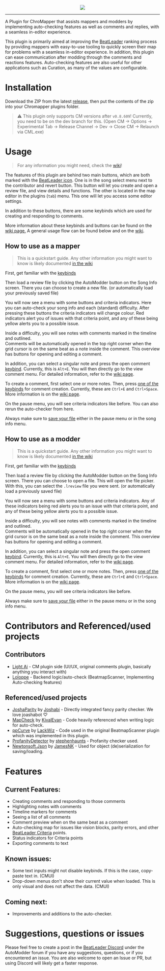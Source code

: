 <p align="center"><img src="https://github.com/LightAi39/ChroMapper-LightModding/blob/main/Assets/AutoModderGraphic.png"></p>

---

A Plugin for ChroMapper that assists mappers and modders by implementing auto-checking features as well as comments and replies, with a seamless in-editor experience.

This plugin is primarily aimed at improving the [BeatLeader](https://www.beatleader.xyz/) ranking process by providing mappers with easy-to-use tooling to quickly screen their map for problems with a seamless in-editor experience. In addition, this plugin can ease communication after modding through the comments and reactions features. Auto-checking features are also useful for other applications such as Curation, as many of the values are configurable.

# Installation
Download the ZIP from the latest [release](https://github.com/LightAi39/ChroMapper-AutoModder/releases/latest), then put the contents of the zip into your Chromapper plugins folder.

> :warning: This plugin only supports CM versions after `v0.8.609`! Currently, you need to be on the dev branch for this. (Open CM -> Options -> Experimental Tab -> Release Channel -> Dev -> Close CM -> Relaunch via CML.exe)

# Usage
> For any information you might need, check the [wiki](https://github.com/LightAi39/ChroMapper-AutoModder/wiki)!

The features of this plugin are behind two main buttons, which are both marked with the [BeatLeader icon](https://github.com/LightAi39/ChroMapper-AutoModder/blob/main/ChroMapper-LightModding/Assets/Icon.png).
One is in the song select menu next to the contributor and revert button. This button will let you create and open a review file, and view details and functions.
The other is located in the map editor in the plugins (`tab`) menu. This one will let you access some editor settings.

In addition to these buttons, there are some keybinds which are used for creating and responding to comments.

More information about these keybinds and buttons can be found on the [wiki page.](https://github.com/LightAi39/ChroMapper-AutoModder/wiki/Keybinds-&-Buttons)
A general usage flow can be found below and on the [wiki](https://github.com/LightAi39/ChroMapper-AutoModder/wiki).

## How to use as a mapper
> This is a quickstart guide. Any other information you might want to know is likely documented [in the wiki](https://github.com/LightAi39/ChroMapper-AutoModder/wiki)

First, get familiar with the [keybinds](https://github.com/LightAi39/ChroMapper-AutoModder/wiki/Keybinds-&-Buttons)

Then load a review file by clicking the AutoModder button on the Song Info screen. There you can choose to create a new file. (or automatically load your previously saved file)  

You will now see a menu with some buttons and criteria indicators. Here you can auto-check your song info and each (standard) difficulty. After pressing these buttons the criteria indicators will change colour. Red indicators alert you of issues with that criteria point, and any of these being yellow alerts you to a possible issue.

Inside a difficulty, you will see notes with comments marked in the timeline and outlined.  
Comments will be automatically opened in the top right corner when the grid cursor is on the same beat as a note inside the comment. This overview has buttons for opening and editing a comment.

In addition, you can select a singular note and press the open comment [keybind](https://github.com/LightAi39/ChroMapper-AutoModder/wiki/Keybinds-&-Buttons#keybinds). Currently, this is `Alt+E`. You will then directly go to the view comment menu. For detailed information, refer to the [wiki page](https://github.com/LightAi39/ChroMapper-AutoModder/wiki/Comments).

To create a comment, first select one or more notes. Then, press [one of the keybinds](https://github.com/LightAi39/ChroMapper-AutoModder/wiki/Keybinds-&-Buttons#keybinds) for comment creation. Currently, these are `Ctrl+E` and `Ctrl+Space`. More information is on the [wiki page](https://github.com/LightAi39/ChroMapper-AutoModder/wiki/Comments).

On the pause menu, you will see criteria indicators like before. You can also rerun the auto-checker from here.

Always make sure to [save your file](https://github.com/LightAi39/ChroMapper-AutoModder/wiki/Files#saving-a-file) either in the pause menu or in the song info menu.

## How to use as a modder
> This is a quickstart guide. Any other information you might want to know is likely documented [in the wiki](https://github.com/LightAi39/ChroMapper-AutoModder/wiki)

First, get familiar with the [keybinds](https://github.com/LightAi39/ChroMapper-AutoModder/wiki/Keybinds-&-Buttons)

Then load a review file by clicking the AutoModder button on the Song Info screen. There you can choose to open a file. This will open the file picker. With this, you can select the `.lreview` file you were sent. (or automatically load a previously saved file)  

You will now see a menu with some buttons and criteria indicators. Any of these indicators being red alerts you to an issue with that criteria point, and any of these being yellow alerts you to a possible issue.

Inside a difficulty, you will see notes with comments marked in the timeline and outlined.  
Comments will be automatically opened in the top right corner when the grid cursor is on the same beat as a note inside the comment. This overview has buttons for opening and editing a comment.

In addition, you can select a singular note and press the open comment [keybind](https://github.com/LightAi39/ChroMapper-AutoModder/wiki/Keybinds-&-Buttons#keybinds). Currently, this is `Alt+E`. You will then directly go to the view comment menu. For detailed information, refer to the [wiki page](https://github.com/LightAi39/ChroMapper-AutoModder/wiki/Comments).

To create a comment, first select one or more notes. Then, press [one of the keybinds](https://github.com/LightAi39/ChroMapper-AutoModder/wiki/Keybinds-&-Buttons#keybinds) for comment creation. Currently, these are `Ctrl+E` and `Ctrl+Space`. More information is on the [wiki page](https://github.com/LightAi39/ChroMapper-AutoModder/wiki/Comments).

On the pause menu, you will see criteria indicators like before.

Always make sure to [save your file](https://github.com/LightAi39/ChroMapper-AutoModder/wiki/Files#saving-a-file) either in the pause menu or in the song info menu.

# Contributors and Referenced/used projects

## Contributors
* [Light Ai](https://github.com/LightAi39) - CM plugin side (UI/UX, original comments plugin, basically anything you interact with)
* [Loloppe](https://github.com/Loloppe) - Backend logic/auto-check (BeatmapScanner, Implementing Auto-checking features)

## Referenced/used projects
* [JoshaParity](https://github.com/Joshabi/JoshaParity) by [Joshabi](https://github.com/Joshabi) - Directly integrated fancy parity checker. We love joashabot ♡
* [MapCheck](https://github.com/KivalEvan/BeatSaber-MapCheck) by [KivalEvan](https://github.com/KivalEvan) - Code heavily referenced when writing logic for auto-check.
* [ppCurve](https://github.com/LackWiz/ppCurve/) by [LackWiz](https://github.com/LackWiz) - Code used in the original BeatmapScanner plugin which was implemented in this plugin.
* [ProfanityDetector](https://github.com/stephenhaunts/ProfanityDetector) by [stephenhaunts](https://github.com/stephenhaunts) - Profanity checker used.
* [Newtonsoft.Json](https://github.com/jamesnk/newtonsoft.json) by [JamesNK](https://github.com/JamesNK) - Used for object (de)serialization for saving/loading.

# Features

## Current Features:
* Creating comments and responding to those comments
* Highlighting notes with comments
* Timeline markers for comments
* Seeing a list of all comments
* Comment preview when on the same beat as a comment
* Auto-checking map for issues like vision blocks, parity errors, and other [BeatLeader Criteria](https://beatleader.wiki/en/criteria) points.
* Status indicators for Criteria points
* Exporting comments to text

## Known issues:
* Some text inputs might not disable keybinds. If this is the case, copy-paste text in. (CMUI)
* Drop-down menus don't show their current value when loaded. This is only visual and does not affect the data. (CMUI)

## Coming next:
* Improvements and additions to the auto-checker.

# Suggestions, questions or issues
Please feel free to create a post in the [BeatLeader Discord](https://discord.gg/2RG5YVqtG6) under the AutoModder forum if you have any suggestions, questions, or if you encountered an issue. You are also welcome to open an Issue or PR, but using Discord will likely get a faster response.
